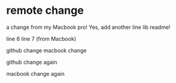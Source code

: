 # remote change
a change from my Macbook pro!
Yes, add another line
lib readme!

line 6
line 7 (from Macbook)

github change
macbook change

github change again

macbook change again
